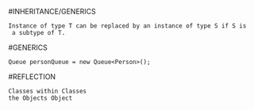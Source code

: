 #INHERITANCE/GENERICS
```
Instance of type T can be replaced by an instance of type S if S is
 a subtype of T.
```

#GENERICS
```
Queue personQueue = new Queue<Person>();
```
#REFLECTION
```
Classes within Classes
the Objects Object
```
 